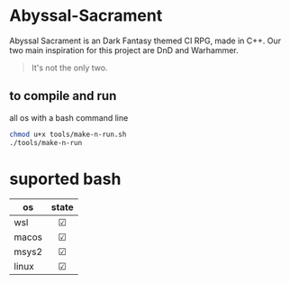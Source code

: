 # Abyssal-Sacrament
Abyssal Sacrament is an Dark Fantasy themed CI RPG, made in C++. 
Our two main inspiration for this project are DnD and Warhammer.
> It's not the only two.

## to compile and run

all os with a bash command line
```bash
chmod u+x tools/make-n-run.sh
./tools/make-n-run
```

# suported bash

|   os   |   state | 
|---    |:-:    |
|   wsl   |   &#x2611;   |
|   macos   |   &#x2611;  |   
|   msys2   |   &#x2611;  |
|   linux   |   &#x2611;  |

